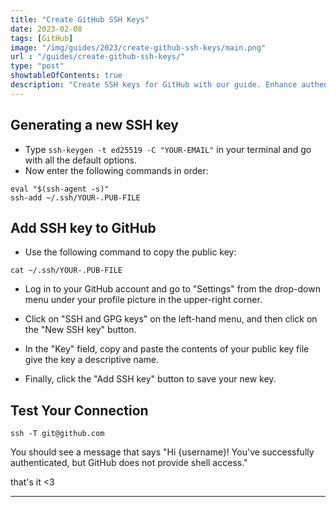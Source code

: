 ```yaml
---
title: "Create GitHub SSH Keys"
date: 2023-02-08
tags: [GitHub]
image: "/img/guides/2023/create-github-ssh-keys/main.png"
url : "/guides/create-github-ssh-keys/"
type: "post"
showtableOfContents: true
description: "Create SSH keys for GitHub with our guide. Enhance authentication and streamline workflow with simple setup steps for secure key generation"
---
```


## Generating a new SSH key
- Type `ssh-keygen -t ed25519 -C "YOUR-EMAIL"` in your terminal and go with all the default options.
- Now enter the following commands in order: 
```
eval "$(ssh-agent -s)"
ssh-add ~/.ssh/YOUR-.PUB-FILE
```

## Add SSH key to GitHub 
- Use the following command to copy the public key: 
```
cat ~/.ssh/YOUR-.PUB-FILE
```
- Log in to your GitHub account and go to "Settings" from the drop-down menu under your profile picture in the upper-right corner.

- Click on "SSH and GPG keys" on the left-hand menu, and then click on the "New SSH key" button. 

- In the "Key" field, copy and paste the contents of your public key file give the key a descriptive name. 

- Finally, click the "Add SSH key" button to save your new key.

## Test Your Connection 
```
ssh -T git@github.com
```
You should see a message that says "Hi {username}! You've successfully authenticated, but GitHub does not provide shell access."

that's it <3

----

  